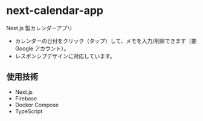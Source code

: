 # next-calendar-app
Next.js 製カレンダーアプリ

- カレンダーの日付をクリック（タップ）して、メモを入力/削除できます（要 Google アカウント）。
- レスポンシブデザインに対応しています。

## 使用技術
- Next.js
- Firebase
- Docker Compose
- TypeScript

